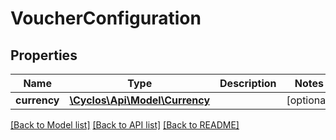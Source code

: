 # VoucherConfiguration

## Properties
Name | Type | Description | Notes
------------ | ------------- | ------------- | -------------
**currency** | [**\Cyclos\Api\Model\Currency**](Currency.md) |  | [optional] 

[[Back to Model list]](../../README.md#documentation-for-models) [[Back to API list]](../../README.md#documentation-for-api-endpoints) [[Back to README]](../../README.md)

